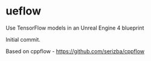 # ueflow
Use TensorFlow models in an Unreal Engine 4 blueprint 


Initial commit.

Based on cppflow - https://github.com/serizba/cppflow